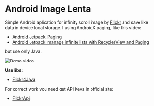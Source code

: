 # Android Image Lenta

Simple Android aplication for infinity scroll image by [Flickr] and save like data in device local storage.
I using AndroidX paging, like this video:

- [Android Jetpack: Paging]
- [Android Jetpack: manage infinite lists with RecyclerView and Paging]

but use only Java.


![Demo video](demo/video1.gif)

**Use libs:**
- [Flickr4Java]



For correct work you need get API Keys in official site:
- [FlickrApi]

[FlickrApi]: <https://www.flickr.com/services/apps/create/>
[Flickr]: <https://www.flickr.com/>
[Flickr4Java]: <https://github.com/boncey/Flickr4Java>

[Android Jetpack: Paging]: <https://www.youtube.com/watch?v=QVMqCRs0BNA>
[Android Jetpack: manage infinite lists with RecyclerView and Paging]: <https://www.youtube.com/watch?v=BE5bsyGGLf4>